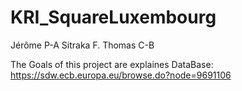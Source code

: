 # KRI_SquareLuxembourg
Jérôme P-A
Sitraka F.
Thomas C-B

The Goals of this project are explaines 
DataBase: https://sdw.ecb.europa.eu/browse.do?node=9691106
